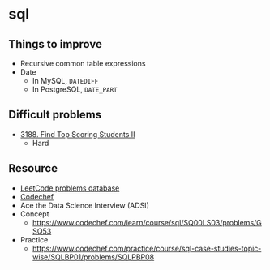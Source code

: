 # sql

## Things to improve

- Recursive common table expressions
- Date
  - In MySQL, `DATEDIFF`
  - In PostgreSQL, `DATE_PART`

## Difficult problems

- [3188. Find Top Scoring Students II](https://leetcode.com/problems/find-top-scoring-students-ii/description/)
  - Hard

## Resource

- [LeetCode problems database](https://leetcode.com/problemset/database/)
- [Codechef](https://www.codechef.com/)
- Ace the Data Science Interview (ADSI)
- Concept
  - https://www.codechef.com/learn/course/sql/SQ00LS03/problems/GSQ53
- Practice
  - https://www.codechef.com/practice/course/sql-case-studies-topic-wise/SQLBP01/problems/SQLPBP08
